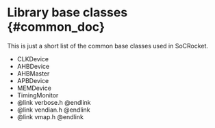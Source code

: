 Library base classes {#common_doc}
=================================

This is just a short list of the common base classes used in SoCRocket.

* CLKDevice  	
* AHBDevice
* AHBMaster
* APBDevice
* MEMDevice
* TimingMonitor
* @link verbose.h @endlink
* @link vendian.h @endlink
* @link vmap.h @endlink

